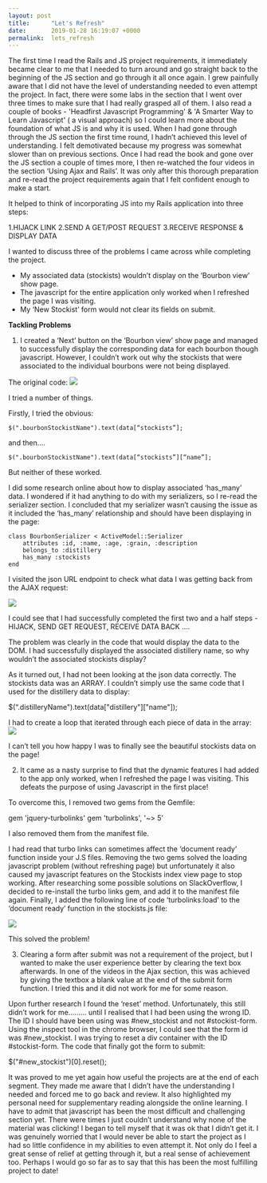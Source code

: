 ```yaml
---
layout: post
title:      "Let's Refresh"
date:       2019-01-28 16:19:07 +0000
permalink:  lets_refresh
---
```



The first time I read the Rails and JS project requirements, it immediately became clear to me that I needed to turn around and go straight back to the beginning of the JS section and go through it all once again. I grew painfully aware that I did not have the level of understanding needed to even attempt the project. In fact, there were some labs in the section that I went over three times to make sure that I had really grasped all of them. I also read a couple of books - 'Headfirst Javascript Programming' &  'A Smarter Way to Learn Javascript' ( a visual approach) so I could learn more about the foundation of what JS is and why it is used. When I had gone through through the JS section the first time round, I hadn’t achieved this level of understanding. I felt demotivated because my progress was somewhat slower than on previous sections. Once I had read the book and gone over the JS section a couple of times more, I then re-watched the four videos in the section ‘Using Ajax and Rails’. It was only after this thorough preparation and re-read the project requirements again that I felt confident enough to make a start.

It helped to think of incorporating JS into my Rails application into three steps:

1.HIJACK LINK
2.SEND A GET/POST REQUEST
3.RECEIVE RESPONSE & DISPLAY DATA 

I wanted to discuss three of the problems I came across while completing the project. 

* My associated data (stockists) wouldn’t display on the ‘Bourbon view’ show page.
* The javascript for the entire application only worked when I refreshed the page I was visiting.
* My ‘New Stockist’ form would not clear its fields on submit. 

**Tackling Problems**

1. I created a ‘Next’ button on the ‘Bourbon view’ show page and managed to successfully display the corresponding data for each bourbon though javascript. However, I couldn’t work out why the stockists that were associated to the individual bourbons were not being displayed. 

The original code:
![](https://imgur.com/a/57XgJyK)



I tried a number of things. 

Firstly, I tried the obvious:

	$(".bourbonStockistName").text(data[“stockists”];

and then….


	$(".bourbonStockistName").text(data[“stockists”][“name”];

But neither of these worked. 

I did some research online about how to display associated ‘has_many’ data. I wondered if it had anything to do with my serializers, so I re-read the serializer section. I concluded that my serializer wasn’t causing the issue as it included the ‘has_many’ relationship and should have been displaying in the page:

	class BourbonSerializer < ActiveModel::Serializer
  		attributes :id, :name, :age, :grain, :description
  		belongs_to :distillery
  		has_many :stockists
	end

I visited the json URL endpoint to check what data I was getting back from the AJAX request: 

![](https://imgur.com/a/zdPJZcd)



I could see that I had successfully completed the first two and a half steps - HIJACK, SEND GET REQUEST, RECEIVE DATA BACK …. 

The problem was clearly in the code that would display the data to the DOM. 
I had successfully displayed the associated distillery name, so why wouldn’t the associated stockists display? 

As it turned out, I  had not been looking at the json data correctly. The stockists data was an ARRAY. I couldn’t simply use the same code that I used for the distillery data to display:

 $(“.distilleryName").text(data["distillery"]["name"]);


I had to create a loop that iterated through each piece of data in the array:
![](https://imgur.com/a/SZCkdrg)


I can’t tell you how happy I was to finally see the beautiful stockists data on the page!


2. It came as a nasty surprise to find that the dynamic features I had added to the app only worked, when I refreshed the page I was visiting. This defeats the purpose of using Javascript in the first place!

To overcome this, I removed two gems from the Gemfile:

gem 'jquery-turbolinks'
 gem 'turbolinks', '~> 5’

I also removed them from the manifest file. 

I had read that turbo links can sometimes affect the ‘document ready’ function inside your J.S files. Removing the two gems solved the loading javascript problem (without refreshing page) but unfortunately it also caused my javascript features on the Stockists index view page to stop working. After researching some possible solutions on SlackOverflow, I decided to re-install the turbo links gem, and add it to the manifest file again. Finally, I added the following line of code ‘turbolinks:load’ to the ‘document ready’ function in the stockists.js file:

![](https://imgur.com/a/IyKl1JS)


This solved the problem!


3. Clearing a form after  submit was not a requirement of the project, but I wanted to make the user experience better by clearing the text box afterwards. 
In one of the videos in the Ajax section, this was achieved by giving the textbox a blank value at the end of the submit form function. I tried this and it did not work for me for some reason.

Upon further research I found the ‘reset’ method. Unfortunately, this still didn’t work for me……… until I realised that I had been using the wrong ID. The ID I should have been using was #new_stockist and not #stockist-form. Using the inspect tool in the chrome browser, I could see that the form id was #new_stockist. I was trying to reset a div container with the ID #stockist-form.  The code that finally got the form to submit: 

$("#new_stockist")[0].reset();


It was proved to me yet again how useful the projects are at the end of each segment. They made me aware that I didn’t have the understanding I needed and forced me to go back and review. It also highlighted my personal need for supplementary reading alongside the online learning. I have to admit that javascript has been the most difficult and challenging section yet. There were times I just couldn’t understand why none of the material was clicking! I began to tell myself that it was ok that I didn’t get it. I was genuinely worried that I would never be able to start the project as I had so little confidence in my abilities to even attempt it. Not only do I feel a great sense of relief at getting through it, but a real sense of achievement too. Perhaps I would go so far as to say that this has been the most fulfilling project to date! 
